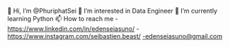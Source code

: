 👋 Hi, I’m @PhuriphatSei
👀 I’m interested in Data Engineer
🌱 I’m currently learning Python
📫 How to reach me 
   -https://www.linkedin.com/in/edenseiasuno/
   -https://www.instagram.com/seibastien.beast/
   -edenseiasuno@gmail.com
   
